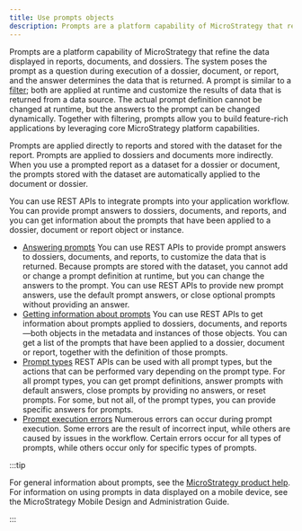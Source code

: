 ```yaml
---
title: Use prompts objects
description: Prompts are a platform capability of MicroStrategy that refine the data displayed in reports, documents, and dossiers. The system poses the prompt as a question during execution of a dossier, document, or report, and the answer determines the data that is returned. A prompt is similar to a filter; both are applied at runtime and customize the results of data that is returned from a data source. The actual prompt definition cannot be changed at runtime, but the answers to the prompt can be changed dynamically. Together with filtering, prompts allow you to build feature-rich applications by leveraging core MicroStrategy platform capabilities.
---
```


Prompts are a platform capability of MicroStrategy that refine the data displayed in reports, documents, and dossiers. The system poses the prompt as a question during execution of a dossier, document, or report, and the answer determines the data that is returned. A prompt is similar to a [filter](../filter-data/filter-data.md); both are applied at runtime and customize the results of data that is returned from a data source. The actual prompt definition cannot be changed at runtime, but the answers to the prompt can be changed dynamically. Together with filtering, prompts allow you to build feature-rich applications by leveraging core MicroStrategy platform capabilities.

Prompts are applied directly to reports and stored with the dataset for the report. Prompts are applied to dossiers and documents more indirectly. When you use a prompted report as a dataset for a dossier or document, the prompts stored with the dataset are automatically applied to the document or dossier.

You can use REST APIs to integrate prompts into your application workflow. You can provide prompt answers to dossiers, documents, and reports, and you can get information about the prompts that have been applied to a dossier, document or report object or instance.

- [Answering prompts](./answer-prompts.md) You can use REST APIs to provide prompt answers to dossiers, documents, and reports, to customize the data that is returned. Because prompts are stored with the dataset, you cannot add or change a prompt definition at runtime, but you can change the answers to the prompt. You can use REST APIs to provide new prompt answers, use the default prompt answers, or close optional prompts without providing an answer.
- [Getting information about prompts](./get-prompt-information/get-prompt-information.md) You can use REST APIs to get information about prompts applied to dossiers, documents, and reports—both objects in the metadata and instances of those objects. You can get a list of the prompts that have been applied to a dossier, document or report, together with the definition of those prompts.
- [Prompt types](./prompt-types/prompt-types.md) REST APIs can be used with all prompt types, but the actions that can be performed vary depending on the prompt type. For all prompt types, you can get prompt definitions, answer prompts with default answers, close prompts by providing no answers, or reset prompts. For some, but not all, of the prompt types, you can provide specific answers for prompts.
- [Prompt execution errors](./prompt-execution-errors.md) Numerous errors can occur during prompt execution. Some errors are the result of incorrect input, while others are caused by issues in the workflow. Certain errors occur for all types of prompts, while others occur only for specific types of prompts.

:::tip

For general information about prompts, see the [MicroStrategy product help](https://doc-archives.microstrategy.com/producthelp/10.5/basicreporting/webhelp/lang_1033/content/basicreporting/Asking_for_user_input__Prompts.htm#brcreatingquery_2014045409_1076748). For information on using prompts in data displayed on a mobile device, see the MicroStrategy Mobile Design and Administration Guide.

:::

